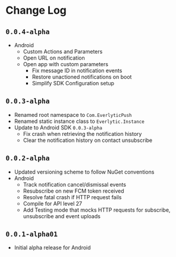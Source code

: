 # Change Log

## `0.0.4-alpha`
- Android 
    - Custom Actions and Parameters
    - Open URL on notification
    - Open app with custom parameters
        - Fix message ID in notification events
        - Restore unactioned notifications on boot
        - Simplify SDK Configuration setup

## `0.0.3-alpha`
- Renamed root namespace to `Com.EverlyticPush`
- Renamed static instance class to `Everlytic.Instance`
- Update to Android SDK `0.0.3-alpha`
  - Fix crash when retrieving the notification history
  - Clear the notification history on contact unsubscribe

## `0.0.2-alpha`

- Updated versioning scheme to follow NuGet conventions
- Android
  - Track notification cancel/dismissal events
  - Resubscribe on new FCM token received
  - Resolve fatal crash if HTTP request fails 
  - Compile for API level 27
  - Add Testing mode that mocks HTTP requests for subscribe, unsubscribe and event uploads

## `0.0.1-alpha01`

- Initial alpha release for Android